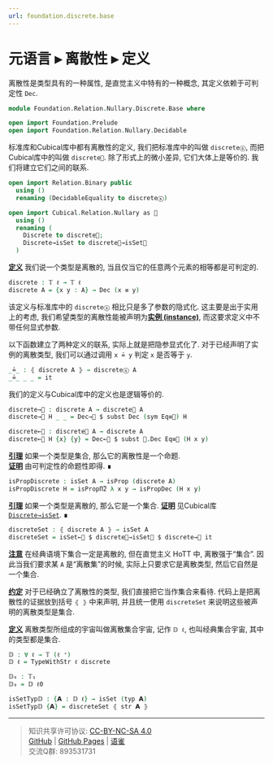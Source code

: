 ```yaml
---
url: foundation.discrete.base
---
```


# 元语言 ▸ 离散性 ▸ 定义

离散性是类型具有的一种属性, 是直觉主义中特有的一种概念, 其定义依赖于可判定性 `Dec`.

```agda
module Foundation.Relation.Nullary.Discrete.Base where

open import Foundation.Prelude
open import Foundation.Relation.Nullary.Decidable
```

标准库和Cubical库中都有离散性的定义, 我们把标准库中的叫做 `discreteⓢ`, 而把Cubical库中的叫做 `discrete🧊`. 除了形式上的微小差异, 它们大体上是等价的. 我们将建立它们之间的联系.

```agda
open import Relation.Binary public
  using ()
  renaming (DecidableEquality to discreteⓢ)

open import Cubical.Relation.Nullary as 🧊
  using ()
  renaming (
    Discrete to discrete🧊;
    Discrete→isSet to discrete🧊→isSet🧊
  )
```

**<u>定义</u>** 我们说一个类型是离散的, 当且仅当它的任意两个元素的相等都是可判定的.

```agda
discrete : 𝕋 ℓ → 𝕋 ℓ
discrete A = {x y : A} → Dec (x ≡ y)
```

该定义与标准库中的 `discreteⓢ` 相比只是多了参数的隐式化. 这主要是出于实用上的考虑, 我们希望类型的离散性能被声明为[**实例 (instance)**](https://agda.readthedocs.io/en/v2.6.4.1/language/instance-arguments.html), 而这要求定义中不带任何显式参数.

以下函数建立了两种定义的联系, 实际上就是把隐参显式化了. 对于已经声明了实例的离散类型, 我们可以通过调用 `x ≟ y` 判定 `x` 是否等于 `y`.

```agda
_≟_ : ⦃ discrete A ⦄ → discreteⓢ A
_≟_ _ _ = it
```

我们的定义与Cubical库中的定义也是逻辑等价的.

```agda
discrete→🧊 : discrete A → discrete🧊 A
discrete→🧊 H _ _ = Dec→🧊 $ subst Dec (sym Eq≡🧊) H

discrete←🧊 : discrete🧊 A → discrete A
discrete←🧊 H {x} {y} = Dec←🧊 $ subst 🧊.Dec Eq≡🧊 (H x y)
```

**<u>引理</u>** 如果一个类型是集合, 那么它的离散性是一个命题.  
**<u>证明</u>** 由可判定性的命题性即得. ∎

```agda
isPropDiscrete : isSet A → isProp (discrete A)
isPropDiscrete H = isPropΠ̅2 λ x y → isPropDec (H x y)
```

**<u>引理</u>** 如果一个类型是离散的, 那么它是一个集合.
**<u>证明</u>** 见Cubical库 [`Discrete→isSet`](https://agda.github.io/cubical/Cubical.Relation.Nullary.Properties.html#6952). ∎

```agda
discreteSet : ⦃ discrete A ⦄ → isSet A
discreteSet = isSet←🧊 $ discrete🧊→isSet🧊 $ discrete→🧊 it
```

**<u>注意</u>** 在经典语境下集合一定是离散的, 但在直觉主义 HoTT 中, 离散强于“集合”. 因此当我们要求某 `A` 是“离散集”的时候, 实际上只要求它是离散类型, 然后它自然是一个集合.

**<u>约定</u>** 对于已经确立了离散性的类型, 我们直接把它当作集合来看待. 代码上是把离散性的证据放到括号 `⦃ ⦄` 中来声明, 并且统一使用 `discreteSet` 来说明这些被声明的离散类型是集合.

**<u>定义</u>** 离散类型所组成的宇宙叫做离散集合宇宙, 记作 `𝔻 ℓ`, 也叫经典集合宇宙, 其中的类型都是集合.

```agda
𝔻 : ∀ ℓ → 𝕋 (ℓ ⁺)
𝔻 ℓ = TypeWithStr ℓ discrete

𝔻₀ : 𝕋₁
𝔻₀ = 𝔻 ℓ0

isSetTyp𝔻 : {𝗔 : 𝔻 ℓ} → isSet (typ 𝗔)
isSetTyp𝔻 {𝗔} = discreteSet ⦃ str 𝗔 ⦄
```

---
> 知识共享许可协议: [CC-BY-NC-SA 4.0](https://creativecommons.org/licenses/by-nc-sa/4.0/deed.zh)  
> [GitHub](https://github.com/choukh/MetaLogic/blob/main/src/Foundation/Relation/Nullary/Discrete/Base.lagda.md) | [GitHub Pages](https://choukh.github.io/MetaLogic/Foundation.Relation.Nullary.Discrete.Base.html) | [语雀](https://www.yuque.com/ocau/metalogic/foundation.discrete.base)  
> 交流Q群: 893531731
